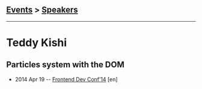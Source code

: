 ## [Events](../README.md) > [Speakers](../speakers.md)
---

# Teddy Kishi

## Particles system with the DOM
- 2014 Apr 19 -- [Frontend Dev Conf’14](https://www.youtube.com/watch?v=Qfub8dQ9NLo) [en]   
